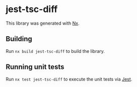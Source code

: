 # jest-tsc-diff

This library was generated with [Nx](https://nx.dev).

## Building

Run `nx build jest-tsc-diff` to build the library.

## Running unit tests

Run `nx test jest-tsc-diff` to execute the unit tests via [Jest](https://jestjs.io).

